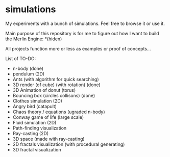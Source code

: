 # simulations
My experiments with a bunch of simulations. Feel free to browse it or use it.

Main purpose of this repository is for me to figure out how I want to build the Merlin Engine: *(hiden)


All projects function more or less as examples or proof of concepts...


List of TO-DO:
- n-body (done)
- pendulum (2D) 
- Ants (with algorithm for quick searching)
- 3D render (of cube) (with rotation) (done)
- 3D Animation of donut (torus)
- Bouncing box (circles collisons) (done)
- Clothes simulation (2D)
- Angry bird (catapult)
- Chaos theory / equations (ugraded n-body)
- Conway game of life (large scale)
- Fluid simulation (2D)
- Path-finding visualization
- Ray-casting (2D)
- 3D space (made with ray-casting)
- 2D fractals visualization (with procedural generating)
- 3D fractal visualization